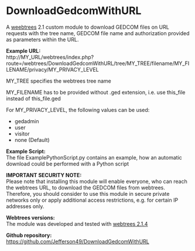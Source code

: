 # DownloadGedcomWithURL
A [weebtrees](https://webtrees.net) 2.1 custom module to download GEDCOM files on URL requests with the tree name, GEDCOM file name and authorization provided as parameters within the URL.

**Example URL:**  
http://MY_URL/webtrees/index.php?route=/webtrees/DownloadGedcomWithURL/tree/MY_TREE/filename/MY_FILENAME/privacy/MY_PRIVACY_LEVEL

MY_TREE specifies the webtrees tree name

MY_FILENAME has to be provided without .ged extension, i.e. use this_file instead of this_file.ged

For MY_PRIVACY_LEVEL, the following values can be used:
* gedadmin
* user 
* visitor  
* none     (Default)

**Example Script:**  
The file ExamplePythonScript.py contains an example, how an automatic download could be performed with a Python script

**IMPORTANT SECURITY NOTE:**  
Please note that installing this module will enable everyone, who can reach the webtrees URL, to download the GEDCOM files from webtrees. Therefore, you should consider to use this module in secure private networks only or apply additional access restrictions, e.g. for certain IP addresses only.

**Webtrees versions:**  
The module was developed and tested with [webtrees 2.1.4](https://webtrees.net/download)

**Github repository:**  
https://github.com/Jefferson49/DownloadGedcomWithURL
